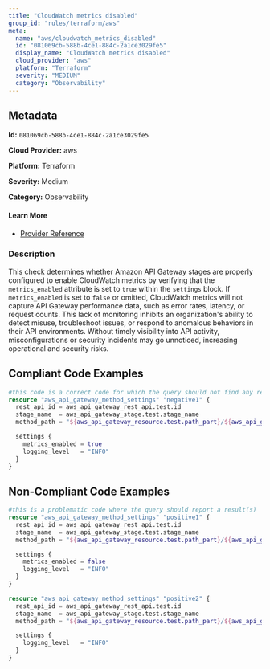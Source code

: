 ```yaml
---
title: "CloudWatch metrics disabled"
group_id: "rules/terraform/aws"
meta:
  name: "aws/cloudwatch_metrics_disabled"
  id: "081069cb-588b-4ce1-884c-2a1ce3029fe5"
  display_name: "CloudWatch metrics disabled"
  cloud_provider: "aws"
  platform: "Terraform"
  severity: "MEDIUM"
  category: "Observability"
---
```

## Metadata

**Id:** `081069cb-588b-4ce1-884c-2a1ce3029fe5`

**Cloud Provider:** aws

**Platform:** Terraform

**Severity:** Medium

**Category:** Observability

#### Learn More

 - [Provider Reference](https://registry.terraform.io/providers/hashicorp/aws/latest/docs/resources/api_gateway_method_settings#metrics_enabled)

### Description

 This check determines whether Amazon API Gateway stages are properly configured to enable CloudWatch metrics by verifying that the `metrics_enabled` attribute is set to `true` within the `settings` block. If `metrics_enabled` is set to `false` or omitted, CloudWatch metrics will not capture API Gateway performance data, such as error rates, latency, or request counts. This lack of monitoring inhibits an organization's ability to detect misuse, troubleshoot issues, or respond to anomalous behaviors in their API environments. Without timely visibility into API activity, misconfigurations or security incidents may go unnoticed, increasing operational and security risks.


## Compliant Code Examples
```terraform
#this code is a correct code for which the query should not find any result
resource "aws_api_gateway_method_settings" "negative1" {
  rest_api_id = aws_api_gateway_rest_api.test.id
  stage_name  = aws_api_gateway_stage.test.stage_name
  method_path = "${aws_api_gateway_resource.test.path_part}/${aws_api_gateway_method.test.http_method}"

  settings {
    metrics_enabled = true
    logging_level   = "INFO"
  }
}
```
## Non-Compliant Code Examples
```terraform
#this is a problematic code where the query should report a result(s)
resource "aws_api_gateway_method_settings" "positive1" {
  rest_api_id = aws_api_gateway_rest_api.test.id
  stage_name  = aws_api_gateway_stage.test.stage_name
  method_path = "${aws_api_gateway_resource.test.path_part}/${aws_api_gateway_method.test.http_method}"

  settings {
    metrics_enabled = false
    logging_level   = "INFO"
  }
}

resource "aws_api_gateway_method_settings" "positive2" {
  rest_api_id = aws_api_gateway_rest_api.test.id
  stage_name  = aws_api_gateway_stage.test.stage_name
  method_path = "${aws_api_gateway_resource.test.path_part}/${aws_api_gateway_method.test.http_method}"

  settings {
    logging_level   = "INFO"
  }
}
```
